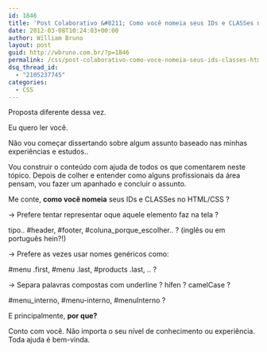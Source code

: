 ```yaml
---
id: 1846
title: 'Post Colaborativo &#8211; Como você nomeia seus IDs e CLASSes no HTML/CSS ?'
date: 2012-03-08T10:24:03+00:00
author: William Bruno
layout: post
guid: http://wbruno.com.br/?p=1846
permalink: /css/post-colaborativo-como-voce-nomeia-seus-ids-classes-htmlcss/
dsq_thread_id:
  - "2105237745"
categories:
  - CSS
---
```

Proposta diferente dessa vez.

Eu quero ler você.
  
<!--more-->


  
Não vou começar dissertando sobre algum assunto baseado nas minhas experiências e estudos..
  
Vou construir o conteúdo com ajuda de todos os que comentarem neste tópico. Depois de colher e entender como alguns profissionais da área pensam, vou fazer um apanhado e concluir o assunto.

Me conte, **como você nomeia** seus IDs e CLASSes no HTML/CSS ?
  
-> Prefere tentar representar oque aquele elemento faz na tela ?
  
tipo.. #header, #footer, #coluna\_porque\_escolher.. ? (inglês ou em português hein?!)
  
-> Prefere as vezes usar nomes genéricos como:
  
#menu .first, #menu .last, #products .last, .. ?
  
-> Separa palavras compostas com underline ? hífen ? camelCase ?
  
#menu_interno, #menu-interno, #menuInterno ? 

E principalmente, **por que?**

Conto com você. Não importa o seu nível de conhecimento ou experiência. Toda ajuda é bem-vinda.